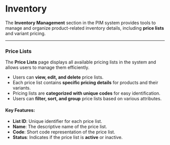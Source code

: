 # Inventory

The **Inventory Management** section in the PIM system provides tools to manage and organize product-related inventory details, including **price lists** and variant pricing.

***

### **Price Lists**

The **Price Lists** page displays all available pricing lists in the system and allows users to manage them efficiently.

* Users can **view, edit, and delete** price lists.
* Each price list contains **specific pricing details** for products and their variants.
* Pricing lists are **categorized with unique codes** for easy identification.
* Users can **filter, sort, and group** price lists based on various attributes.

#### **Key Features:**

* **List ID**: Unique identifier for each price list.
* **Name**: The descriptive name of the price list.
* **Code**: Short code representation of the price list.
* **Status**: Indicates if the price list is **active** or inactive.
